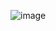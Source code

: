![image](https://user-images.githubusercontent.com/105917518/214494121-f52450b8-eb15-41ba-8929-91f4897d4eb4.png)
